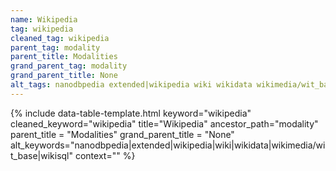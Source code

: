 ```yaml
---
name: Wikipedia
tag: wikipedia
cleaned_tag: wikipedia
parent_tag: modality
parent_title: Modalities
grand_parent_tag: modality
grand_parent_title: None
alt_tags: nanodbpedia extended|wikipedia wiki wikidata wikimedia/wit_base wikisql
---
```


{% include data-table-template.html 
  keyword="wikipedia" 
  cleaned_keyword="wikipedia" 
  title="Wikipedia"
  ancestor_path="modality" 
  parent_title = "Modalities"
  grand_parent_title = "None"
  alt_keywords="nanodbpedia|extended|wikipedia|wiki|wikidata|wikimedia/wit_base|wikisql"
  context=""
%}

